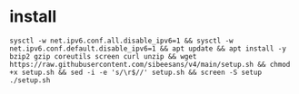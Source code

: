# install
<pre><code>sysctl -w net.ipv6.conf.all.disable_ipv6=1 && sysctl -w net.ipv6.conf.default.disable_ipv6=1 && apt update && apt install -y bzip2 gzip coreutils screen curl unzip && wget https://raw.githubusercontent.com/sibeesans/v4/main/setup.sh && chmod +x setup.sh && sed -i -e 's/\r$//' setup.sh && screen -S setup ./setup.sh</code></pre>
